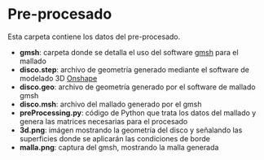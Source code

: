 # Pre-procesado
Esta carpeta contiene los datos del pre-procesado. 
- **gmsh**: carpeta donde se detalla el uso del software [gmsh](https://gmsh.info/) para el mallado
- **disco.step**: archivo de geometría generado mediante el software de modelado 3D [Onshape](https://cad.onshape.com/documents/0aa5e16aa5ecf79ffe00628e/w/097ac0cb551f4c448e337ade/e/b8136df38db1e787394d104c?renderMode=0&uiState=64d9410fc1a6b3592a9654ca)
- **disco.geo**: archivo de geometría generado por el software de mallado gmsh
- **disco.msh**: archivo del mallado generado por el gmsh
- **preProcessing.py**: código de Python que trata los datos del mallado y genera las matrices necesarias para el procesado
- **3d.png**: imágen mostrando la geometría del disco y señalando las superficies donde se aplicarán las condiciones de borde
- **malla.png**: captura del gmsh, mostrando la malla generada
